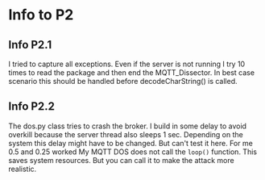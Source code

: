 # Info to P2

## Info P2.1
I tried to capture all exceptions. Even if the server is not running I try 10 times to read the package and then end the MQTT_Dissector. In best case scenario this should be handled before decodeCharString() is called.


## Info P2.2
The dos.py class tries to crash the broker. I build in some delay to avoid overkill because the server thread also sleeps 1 sec.
Depending on the system this delay might have to be changed. But can't test it here. For me 0.5 and 0.25 worked
My MQTT DOS does not call the ```loop()``` function. This saves system resources. But you can call it to make the attack more realistic.